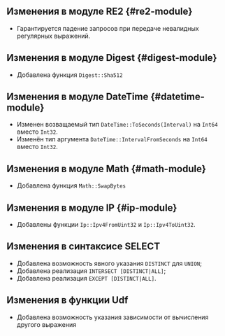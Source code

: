 ## Изменения в модуле RE2 {#re2-module}

* Гарантируется падение запросов при передаче невалидных регулярных выражений.

## Изменения в модуле Digest {#digest-module}

* Добавлена функция `Digest::Sha512`

## Изменения в модуле DateTime {#datetime-module}

* Изменен возващаемый тип `DateTime::ToSeconds(Interval)` на `Int64` вместо `Int32`.
* Изменён тип аргумента `DateTime::IntervalFromSeconds` на `Int64` вместо `Int32`.

## Изменения в модуле Math {#math-module}

* Добавлена функция `Math::SwapBytes`

## Изменения в модуле IP {#ip-module}

* Добавлены функции `Ip::Ipv4FromUint32` и `Ip::Ipv4ToUint32`.

## Изменения в синтаксисе SELECT

* Добавлена возможность явного указания `DISTINCT` для `UNION`;
* Добавлена реализация `INTERSECT [DISTINCT|ALL]`;
* Добавлена реализация `EXCEPT [DISTINCT|ALL]`.

## Изменения в функции Udf

* Добавлена возможность указания зависимости от вычисления другого выражения
